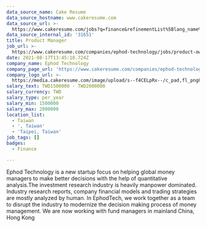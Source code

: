 ```yaml
---
data_source_name: Cake Resume
data_source_hostname: www.cakeresume.com
data_source_url: >-
  https://www.cakeresume.com/jobs?q=finance&refinementList%5Blang_name%5D%5B0%5D=English&refinementList%5Bsalary_type%5D=per_year&range%5Bsalary_range%5D%5Bmin%5D=1000000&page=3
data_source_internal_id: '31651'
title: Product Manager
job_url: >-
  https://www.cakeresume.com/companies/ephod-technology/jobs/product-owner-7878c4
date: 2021-08-17T13:45:18.724Z
company_name: Ephod Technology
company_page_url: 'https://www.cakeresume.com/companies/ephod-technology'
company_logo_url: >-
  https://media.cakeresume.com/image/upload/s--f4CELpRx--/c_pad,fl_png8,h_200,w_200/v1628590963/jnkptxf4fe1bjjuq9ahg.png
salary_text: TWD1500000 - TWD2000000
salary_currency: TWD
salary_type: per_year
salary_min: 1500000
salary_max: 2000000
location_list:
  - Taiwan
  - ', Taiwan'
  - 'Taipei, Taiwan'
job_tags: []
badges:
  - Finance

---
```


Ephod Technology is a new startup focus on helping global money managers to make better decisions with the help of quantitative analysis.The investment research industry is heavily manpower dominated. Industry research reports, company financial models and trading strategies are mostly analyzed by human. In EphodTech, we work together as a team to disrupt the industry to modernize the decision making process of money management. We are now working with fund managers in mainland China, Hong Kong 